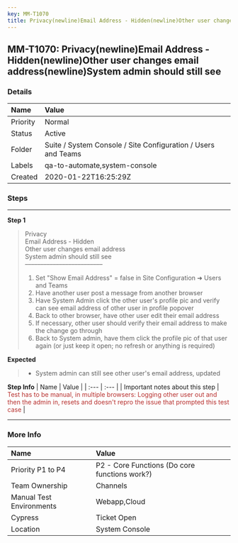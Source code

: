 ```yaml
---
key: MM-T1070
title: Privacy(newline)Email Address - Hidden(newline)Other user changes email address(newline)System admin should still see
---
```


## MM-T1070: Privacy(newline)Email Address - Hidden(newline)Other user changes email address(newline)System admin should still see

### Details

| Name     | Value                                                         |
| :------- | :------------------------------------------------------------ |
| Priority | Normal                                                        |
| Status   | Active                                                        |
| Folder   | Suite / System Console / Site Configuration / Users and Teams |
| Labels   | qa-to-automate,system-console                                 |
| Created  | 2020-01-22T16:25:29Z                                          |

### Steps

<hr/>

**Step 1**

> <article>Privacy<br>Email Address - Hidden<br>Other user changes email address<br>System admin should still see<br>–––––––––––––––––––––––––<ol><li>Set "Show Email Address" = false in Site Configuration ➜ Users and Teams</li><li>Have another user post a message from another browser</li><li>Have System Admin click the other user's profile pic and verify can see email address of other user in profile popover</li><li>Back to other browser, have other user edit their email address</li><li>If necessary, other user should verify their email address to make the change go through</li><li>Back to System admin, have them click the profile pic of that user again (or just keep it open; no refresh or anything is required)</li></ol></article>

**Expected**

> <article><ul><li>System admin can still see other user's email address, updated&nbsp;</li></ul></article>

**Step Info**
| Name | Value |
| :--- | :--- |
| Important notes about this step | <span style="color: rgb(184, 49, 47);">Test has to be manual, in multiple browsers: Logging other user out and then the admin in, resets and doesn't repro the issue that prompted this test case</span> |

<hr/>

### More Info

| Name                     | Value                                         |
| :----------------------- | :-------------------------------------------- |
| Priority P1 to P4        | P2 - Core Functions (Do core functions work?) |
| Team Ownership           | Channels                                      |
| Manual Test Environments | Webapp,Cloud                                  |
| Cypress                  | Ticket Open                                   |
| Location                 | System Console                                |
